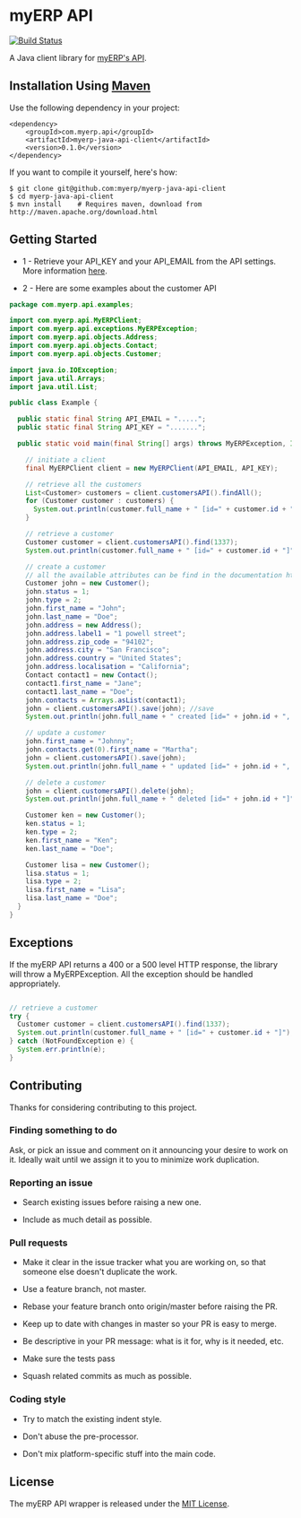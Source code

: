# myERP API

[![Build Status](https://travis-ci.org/myERP/myerp-java-api-client.png?branch=master)](https://travis-ci.org/myERP/myerp-java-api-client)

A Java client library for [myERP's API](http://developers.myerp.com).

## Installation Using [Maven](http://maven.org/)
Use the following dependency in your project:

    <dependency>
        <groupId>com.myerp.api</groupId>
        <artifactId>myerp-java-api-client</artifactId>
        <version>0.1.0</version>
    </dependency>

If you want to compile it yourself, here's how:

    $ git clone git@github.com:myerp/myerp-java-api-client
    $ cd myerp-java-api-client
    $ mvn install    # Requires maven, download from http://maven.apache.org/download.html


## Getting Started

- 1 - Retrieve your API_KEY and your API_EMAIL from the API settings. More information [here](http://developers.myerp.com/docs/1.0/overview/security_authentication.html).

- 2 - Here are some examples about the customer API

```java
package com.myerp.api.examples;

import com.myerp.api.MyERPClient;
import com.myerp.api.exceptions.MyERPException;
import com.myerp.api.objects.Address;
import com.myerp.api.objects.Contact;
import com.myerp.api.objects.Customer;

import java.io.IOException;
import java.util.Arrays;
import java.util.List;

public class Example {

  public static final String API_EMAIL = ".....";
  public static final String API_KEY = ".......";

  public static void main(final String[] args) throws MyERPException, IOException {

    // initiate a client
    final MyERPClient client = new MyERPClient(API_EMAIL, API_KEY);

    // retrieve all the customers
    List<Customer> customers = client.customersAPI().findAll();
    for (Customer customer : customers) {
      System.out.println(customer.full_name + " [id=" + customer.id + "]");
    }

    // retrieve a customer
    Customer customer = client.customersAPI().find(1337);
    System.out.println(customer.full_name + " [id=" + customer.id + "]");

    // create a customer
    // all the available attributes can be find in the documentation http://developers.myerp.com/docs/1.0/api/
    Customer john = new Customer();
    john.status = 1;
    john.type = 2;
    john.first_name = "John";
    john.last_name = "Doe";
    john.address = new Address();
    john.address.label1 = "1 powell street";
    john.address.zip_code = "94102";
    john.address.city = "San Francisco";
    john.address.country = "United States";
    john.address.localisation = "California";
    Contact contact1 = new Contact();
    contact1.first_name = "Jane";
    contact1.last_name = "Doe";
    john.contacts = Arrays.asList(contact1);
    john = client.customersAPI().save(john); //save
    System.out.println(john.full_name + " created [id=" + john.id + ", contacts=" + john.contacts + "]");

    // update a customer
    john.first_name = "Johnny";
    john.contacts.get(0).first_name = "Martha";
    john = client.customersAPI().save(john);
    System.out.println(john.full_name + " updated [id=" + john.id + ", contacts=" + john.contacts + "]");

    // delete a customer
    john = client.customersAPI().delete(john);
    System.out.println(john.full_name + " deleted [id=" + john.id + "]");

    Customer ken = new Customer();
    ken.status = 1;
    ken.type = 2;
    ken.first_name = "Ken";
    ken.last_name = "Doe";

    Customer lisa = new Customer();
    lisa.status = 1;
    lisa.type = 2;
    lisa.first_name = "Lisa";
    lisa.last_name = "Doe";
  }
}
```

## Exceptions
If the myERP API returns a 400 or a 500 level HTTP response, the library will throw a MyERPException. All the exception should be handled appropriately.

```java

// retrieve a customer
try {
  Customer customer = client.customersAPI().find(1337);
  System.out.println(customer.full_name + " [id=" + customer.id + "]");
} catch (NotFoundException e) {
  System.err.println(e);
}
```

## Contributing

Thanks for considering contributing to this project.

### Finding something to do

Ask, or pick an issue and comment on it announcing your desire to work on it. Ideally wait until we assign it to you to minimize work duplication.

### Reporting an issue

- Search existing issues before raising a new one.

- Include as much detail as possible.

### Pull requests

- Make it clear in the issue tracker what you are working on, so that someone else doesn't duplicate the work.

- Use a feature branch, not master.

- Rebase your feature branch onto origin/master before raising the PR.

- Keep up to date with changes in master so your PR is easy to merge.

- Be descriptive in your PR message: what is it for, why is it needed, etc.

- Make sure the tests pass

- Squash related commits as much as possible.

### Coding style

- Try to match the existing indent style.

- Don't abuse the pre-processor.

- Don't mix platform-specific stuff into the main code.


## License

The myERP API wrapper is released under the [MIT License](http://www.opensource.org/licenses/MIT).
